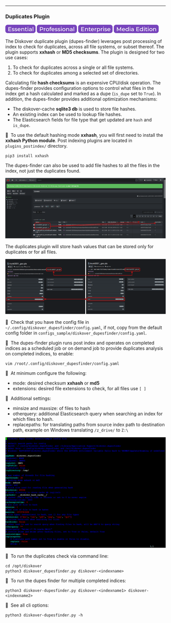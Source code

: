 ___
### Duplicates Plugin

![Image: Essential Edition Label](images/button_edition_essential.png)&nbsp;![Image: Professional Edition Label](images/button_edition_professional.png)&nbsp;![Image: Enterprise Edition Label](images/button_edition_enterprise.png)&nbsp;![Image: AJA Diskover Media Edition Label](images/button_edition_media.png)

The Diskover duplicate plugin (dupes-finder) leverages post processing of index to check for duplicates, across all file systems, or subset thereof. The plugin supports **xxhash** or **MD5 checksums**. The plugin is designed for two use cases:

1. To check for duplicates across a single or all file systems.
1. To check for duplicates among a selected set of directories.

Calculating file **hash checksums** is an expensive CPU/disk operation. The dupes-finder provides configuration options to control what files in the index get a hash calculated and marked as a dupe (`is_dupe` set to `True`). In addition, the dupes-finder provides additional optimization mechanisms:

- The diskover-cache **sqlite3 db** is used to store file hashes.
- An existing index can be used to lookup file hashes.
- The Elasticsearch fields for file type that get updated are `hash` and `is_dupe`.

🔴 &nbsp;To use the default hashing mode **xxhash**, you will first need to install the **xxhash Python module**. Post indexing plugins are located in `plugins_postindex/` directory.
```
pip3 install xxhash
```

The dupes-finder can also be used to add file hashes to all the files in the index, not just the duplicates found.

![Image: Duplicate Plugin Results](images/image_plugins_dupes_finder_diskover_ui_results_pane.png)

The duplicates plugin will store hash values that can be stored only for duplicates or for all files.

![Image: Hash Values](images/image_plugins_dupes_finder_hash_values_in_file_attributes.png)

🔴 &nbsp;Check that you have the config file in `~/.config/diskover_dupesfinder/config.yaml`, if not, copy from the default config folder in `configs_sample/diskover_dupesfinder/config.yaml`.

🔴 &nbsp;The dupes-finder plugin runs post index and  operates on completed indices as a scheduled job or on  demand job to provide  duplicates analysis on completed indices, to enable:
```
vim /root/.config/diskover_dupesfinder/config.yaml
```

🔴 &nbsp;At minimum configure the following:
- mode: desired checksum **xxhash** or **md5**
- extensions: desired file extensions to check, for all files use `[ ]`

🔴 &nbsp;Additional settings:
- minsize and maxsize: of files to hash
- otherquery: additional Elasticsearch query when searching an index for which files to hash.
- replacepaths: for translating paths from source index path to destination path, example on Windows translating `/z_drive/` to `Z:\`

![Image: Dupes-Finder Configuration](images/image_plugins_dupes_finder_config.png)

🔴 &nbsp;To run the duplicates check via command line:
```
cd /opt/diskover
python3 diskover_dupesfinder.py diskover-<indexname>
```

🔴 &nbsp;To run the dupes finder for multiple completed indices:
```
python3 diskover-dupesfinder.py diskover-<indexname1> diskover-<indexname2>
```

🔴 &nbsp;See all cli options:
```
python3 diskover-dupesfinder.py -h
```
